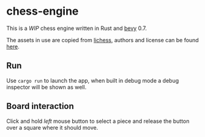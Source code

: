 # chess-engine

This is a *WIP* chess engine written in Rust and [bevy](https://bevyengine.org/) 0.7.

The assets in use are copied from [lichess](https://github.com/lichess-org/lila/tree/master/public/images), authors and license can be found [here](https://github.com/lichess-org/lila/blob/master/COPYING.md#exceptions-free).

## Run

Use `cargo run` to launch the app, when built in debug mode a debug inspector will be shown as well.

## Board interaction

Click and hold *left* mouse button to select a piece and release the button over a square where it should move.